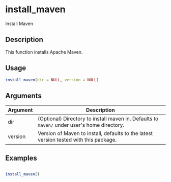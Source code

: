 # install_maven


Install Maven




## Description

This function installs Apache Maven.





## Usage
```r
install_maven(dir = NULL, version = NULL)
```




## Arguments


Argument      |Description
------------- |----------------
dir | (Optional) Directory to install maven in. Defaults to ``maven/`` under user's home directory.
version | Version of Maven to install, defaults to the latest version tested with this package.






## Examples

```r

install_maven()

```





